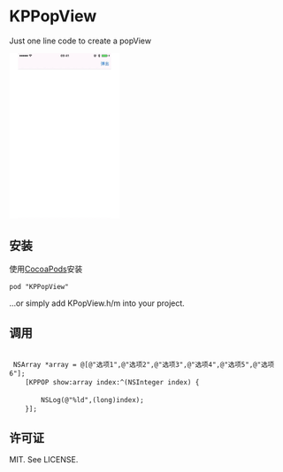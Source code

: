 # KPPopView

Just one line code to create a popView

<img src="./Screenshot.gif" width="200" alt="Screenshot" />

安装
---

使用[CocoaPods](http://cocoapods.org)安装

    pod "KPPopView"
      
…or simply add KPopView.h/m into your project.
    
调用
---

```

 NSArray *array = @[@"选项1",@"选项2",@"选项3",@"选项4",@"选项5",@"选项6"];
    [KPPOP show:array index:^(NSInteger index) {
        
        NSLog(@"%ld",(long)index);
    }];

```


许可证
-------
MIT. See LICENSE.
